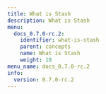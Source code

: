 ```yaml
---
title: What is Stash
description: What is Stash
menu:
  docs_0.7.0-rc.2:
    identifier: what-is-stash
    parent: concepts
    name: What is Stash
    weight: 10
menu_name: docs_0.7.0-rc.2
info:
  version: 0.7.0-rc.2
---
```


